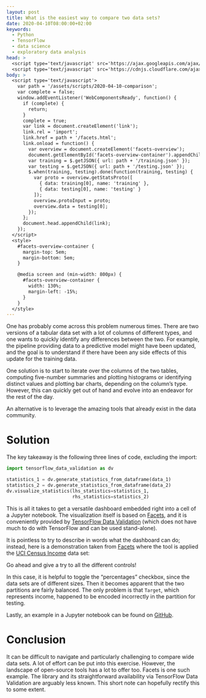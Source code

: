 ```yaml
---
layout: post
title: What is the easiest way to compare two data sets?
date: 2020-04-10T08:00:00+02:00
keywords:
  - Python
  - TensorFlow
  - data science
  - exploratory data analysis
head: >
  <script type='text/javascript' src='https://ajax.googleapis.com/ajax/libs/jquery/3.4.1/jquery.min.js'></script>
  <script type='text/javascript' src='https://cdnjs.cloudflare.com/ajax/libs/webcomponentsjs/1.3.3/webcomponents-lite.js'></script>
body: >
  <script type='text/javascript'>
    var path = '/assets/scripts/2020-04-10-comparison';
    var complete = false;
    window.addEventListener('WebComponentsReady', function() {
      if (complete) {
        return;
      }
      complete = true;
      var link = document.createElement('link');
      link.rel = 'import';
      link.href = path + '/facets.html';
      link.onload = function() {
        var overview = document.createElement('facets-overview');
        document.getElementById('facets-overview-container').appendChild(overview);
        var training = $.getJSON({ url: path + '/training.json' });
        var testing = $.getJSON({ url: path + '/testing.json' });
        $.when(training, testing).done(function(training, testing) {
          var proto = overview.getStatsProto([
            { data: training[0], name: 'training' },
            { data: testing[0], name: 'testing' }
          ]);
          overview.protoInput = proto;
          overview.data = testing[0];
        });
      };
      document.head.appendChild(link);
    });
  </script>
  <style>
    #facets-overview-container {
      margin-top: 5em;
      margin-bottom: 5em;
    }

    @media screen and (min-width: 800px) {
      #facets-overview-container {
        width: 130%;
        margin-left: -15%;
      }
    }
  </style>
---
```


One has probably come across this problem numerous times. There are two versions
of a tabular data set with a lot of columns of different types, and one wants to
quickly identify any differences between the two. For example, the pipeline
providing data to a predictive model might have been updated, and the goal is to
understand if there have been any side effects of this update for the training
data.

One solution is to start to iterate over the columns of the two tables,
computing five-number summaries and plotting histograms or identifying distinct
values and plotting bar charts, depending on the column’s type. However, this
can quickly get out of hand and evolve into an endeavor for the rest of the day.

An alternative is to leverage the amazing tools that already exist in the data
community.

# Solution

The key takeaway is the following three lines of code, excluding the import:

```python
import tensorflow_data_validation as dv

statistics_1 = dv.generate_statistics_from_dataframe(data_1)
statistics_2 = dv.generate_statistics_from_dataframe(data_2)
dv.visualize_statistics(lhs_statistics=statistics_1,
                        rhs_statistics=statistics_2)
```

This is all it takes to get a versatile dashboard embedded right into a cell of
a Jupyter notebook. The visualization itself is based on [Facets], and it is
conveniently provided by [TensorFlow Data Validation] (which does not have much
to do with TensorFlow and can be used stand-alone).

It is pointless to try to describe in words what the dashboard can do; instead,
here is a demonstration taken from [Facets] where the tool is applied the [UCI
Census Income] data set:

<div id='facets-overview-container'></div>

Go ahead and give a try to all the different controls!

In this case, it is helpful to toggle the “percentages” checkbox, since the data
sets are of different sizes. Then it becomes apparent that the two partitions
are fairly balanced. The only problem is that `Target`, which represents income,
happened to be encoded incorrectly in the partition for testing.

Lastly, an example in a Jupyter notebook can be found on [GitHub][notebook].

# Conclusion

It can be difficult to navigate and particularly challenging to compare wide
data sets. A lot of effort can be put into this exercise. However, the landscape
of open-source tools has a lot to offer too. Facets is one such example. The
library and its straightforward availability via TensorFlow Data Validation are
arguably less known. This short note can hopefully rectify this to some extent.

[Facets]: https://pair-code.github.io/facets
[TensorFlow Data Validation]: https://www.tensorflow.org/tfx/data_validation/get_started
[UCI Census Income]: http://archive.ics.uci.edu/ml/datasets/Census+Income
[notebook]: https://github.com/chain-rule/example-comparison/blob/master/census.ipynb
